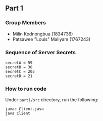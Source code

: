 ## Part 1
### Group Members
- Milin Kodnongbua (1834736)
- Patsawee "Louis" Maliyam (1767243)

### Sequence of Server Secrets
```
secretA = 59
secretB = 38
secretC = 205
secretD = 21
```

### How to run code
Under `part1/src` directory, run the following:
```
javac Client.java
java Client
```